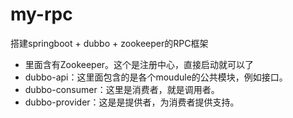# my-rpc
搭建springboot + dubbo + zookeeper的RPC框架
- 里面含有Zookeeper。这个是注册中心，直接启动就可以了
- dubbo-api：这里面包含的是各个moudule的公共模块，例如接口。
- dubbo-consumer：这里是消费者，就是调用者。
- dubbo-provider：这是是提供者，为消费者提供支持。
